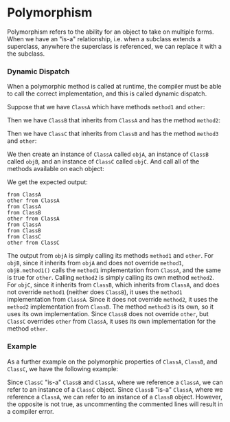 # Polymorphism

Polymorphism refers to the ability for an object to take on multiple forms. When we have an "is-a"
relationship, i.e. when a subclass extends a superclass, anywhere the superclass is referenced, we
can replace it with a the subclass. 

### Dynamic Dispatch

When a polymorphic method is called at runtime, the compiler must be able to call the correct 
implementation, and this is called dynamic dispatch.

Suppose that we have `ClassA` which have methods `method1` and `other`: 

<script src="https://gist.github.com/eliucs/62008e4f88e0e0a594059a4b210e0ba5.js"></script>

Then we have `ClassB` that inherits from `ClassA` and has the method `method2`:

<script src="https://gist.github.com/eliucs/4ff76130e4797e07c29267de7c142764.js"></script>

Then we have `ClassC` that inherits from `ClassB` and has the method `method3` and `other`:

<script src="https://gist.github.com/eliucs/6ac51976520f189da1ae03b84d9924d9.js"></script>

We then create an instance of `ClassA` called `objA`, an instance of `ClassB` called `objB`, and 
an instance of `ClassC` called `objC`. And call all of the methods available on each object:

<script src="https://gist.github.com/eliucs/165e01273d124de5ad6f16bf7f14991a.js"></script>

We get the expected output:

```
from ClassA
other from ClassA
from ClassA
from ClassB
other from ClassA
from ClassA
from ClassB
from ClassC
other from ClassC
```

The output from `objA` is simply calling its methods `method1` and `other`. For `objB`, since it 
inherits from `objA` and does not override `method1`, `objB.method1()` calls the `method1` 
implementation from `ClassA`, and the same is true for `other`. Calling `method2` is simply 
calling its own method `method2`. For `objC`, since it inherits from `ClassB`, which inherits from
`ClassA`, and does not override `method1` (neither does `ClassB`), it uses the `method1` 
implementation from `ClassA`. Since it does not override `method2`, it uses the `method2`
implementation from `ClassB`. The method `method3` is its own, so it uses its own implementation.
Since `ClassB` does not override `other`, but `ClassC` overrides `other` from `ClassA`, it uses
its own implementation for the method `other`.

### Example

As a further example on the polymorphic properties of `ClassA`, `ClassB`, and `ClassC`, we have the
following example:

<script src="https://gist.github.com/eliucs/0789bc20739a2a34ad9b4a2e754bd93c.js"></script>

Since `ClassC` "is-a" `ClassB` and `ClassA`, where we reference a `ClassA`, we can refer to an 
instance of a `ClassC` object. Since `ClassB` "is-a" `ClassA`, where we reference a `ClassA`, we can 
refer to an instance of a `ClassB` object. However, the opposite is not true, as uncommenting the
commented lines will result in a compiler error.
